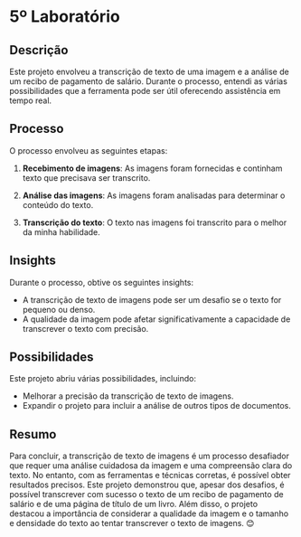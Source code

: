 # 5º Laboratório 

## Descrição

Este projeto envolveu a transcrição de texto de uma imagem e a análise de um recibo de pagamento de salário. Durante o processo, entendi as várias possibilidades que a ferramenta pode ser útil oferecendo assistência em tempo real.

## Processo

O processo envolveu as seguintes etapas:

1. **Recebimento de imagens**: As imagens foram fornecidas e continham texto que precisava ser transcrito.

2. **Análise das imagens**: As imagens foram analisadas para determinar o conteúdo do texto.

3. **Transcrição do texto**: O texto nas imagens foi transcrito para o melhor da minha habilidade.

## Insights

Durante o processo, obtive os seguintes insights:

- A transcrição de texto de imagens pode ser um desafio se o texto for pequeno ou denso.
- A qualidade da imagem pode afetar significativamente a capacidade de transcrever o texto com precisão.

## Possibilidades

Este projeto abriu várias possibilidades, incluindo:

- Melhorar a precisão da transcrição de texto de imagens.
- Expandir o projeto para incluir a análise de outros tipos de documentos.

## Resumo
Para concluir, a transcrição de texto de imagens é um processo desafiador que requer uma análise cuidadosa da imagem e uma compreensão clara do texto. No entanto, com as ferramentas e técnicas corretas, é possível obter resultados precisos. Este projeto demonstrou que, apesar dos desafios, é possível transcrever com sucesso o texto de um recibo de pagamento de salário e de uma página de título de um livro. Além disso, o projeto destacou a importância de considerar a qualidade da imagem e o tamanho e densidade do texto ao tentar transcrever o texto de imagens. 😊








